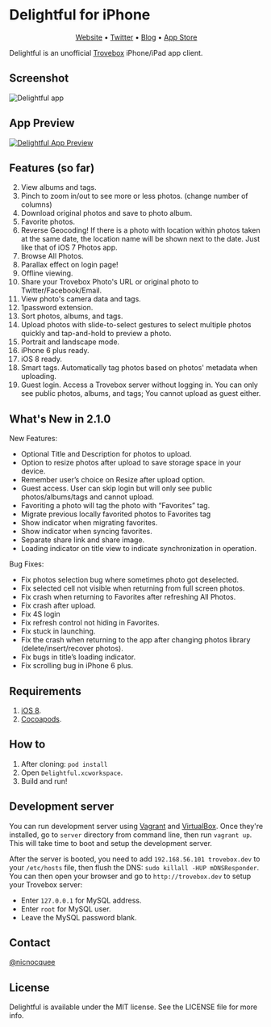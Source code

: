 Delightful for iPhone
==

<p align="center">
<a href="http://www.getdelightfulapp.com">Website</a> &bull;
<a href="http://twitter.com/delightfulapp">Twitter</a> &bull;
<a href="http://blog.getdelightfulapp.com/">Blog</a> &bull;
<a href="https://itunes.apple.com/us/app/delightful-trovebox-photo/id878230610?ls=1&mt=8">App Store</a>
</p>

Delightful is an unofficial [Trovebox](https://github.com/photo/frontend) iPhone/iPad app client.

Screenshot
--

![Delightful app](http://f.cl.ly/items/423u39153T3w0r2p291G/iOS%20Simulator%20Screen%20Shot%20Dec%206,%202014,%2001.03.10.png)

App Preview
--

[![Delightful App Preview](http://f.cl.ly/items/1K2k072D2W1m2X0b0o1k/Screen%20Shot%202014-12-06%20at%2002.12.31.png)](http://cl.ly/0g1Y0X06253s)


Features (so far)
--

2. View albums and tags.
3. Pinch to zoom in/out to see more or less photos. (change number of columns)
4. Download original photos and save to photo album.
5. Favorite photos.
5. Reverse Geocoding! If there is a photo with location within photos taken at the same date, the location name will be shown next to the date. Just like that of iOS 7 Photos app.
6. Browse All Photos.
7. Parallax effect on login page!
8. Offline viewing.
9. Share your Trovebox Photo's URL or original photo to Twitter/Facebook/Email.
10. View photo's camera data and tags.
11. 1password extension.
12. Sort photos, albums, and tags.
13. Upload photos with slide-to-select gestures to select multiple photos quickly and tap-and-hold to preview a photo.
14. Portrait and landscape mode.
15. iPhone 6 plus ready.
16. iOS 8 ready.
17. Smart tags. Automatically tag photos based on photos' metadata when uploading.
18. Guest login. Access a Trovebox server without logging in. You can only see public photos, albums, and tags; You cannot upload as guest either.

What's New in 2.1.0
--

New Features:

- Optional Title and Description for photos to upload.
- Option to resize photos after upload to save storage space in your device.
- Remember user’s choice on Resize after upload option.
- Guest access. User can skip login but will only see public photos/albums/tags and cannot upload.
- Favoriting a photo will tag the photo with “Favorites” tag.
- Migrate previous locally favorited photos to Favorites tag
- Show indicator when migrating favorites.
- Show indicator when syncing favorites.
- Separate share link and share image.
- Loading indicator on title view to indicate synchronization in operation.

Bug Fixes:

- Fix photos selection bug where sometimes photo got deselected.
- Fix selected cell not visible when returning from full screen photos.
- Fix crash when returning to Favorites after refreshing All Photos.
- Fix crash after upload.
- Fix 4S login
- Fix refresh control not hiding in Favorites.
- Fix stuck in launching.
- Fix the crash when returning to the app after changing photos library (delete/insert/recover photos).
- Fix bugs in title’s loading indicator.
- Fix scrolling bug in iPhone 6 plus.

Requirements
--

1. [iOS 8](https://developer.apple.com/devcenter/ios/index.action).
2. [Cocoapods](http://cocoapods.org/).

How to
--

1. After cloning: `pod install`
2. Open `Delightful.xcworkspace`.
2. Build and run!

Development server
--

You can run development server using [Vagrant](https://www.vagrantup.com) and [VirtualBox](https://www.virtualbox.org). Once they're installed, go to `server` directory from command line, then run `vagrant up`. This will take time to boot and setup the development server.

After the server is booted, you need to add `192.168.56.101 trovebox.dev` to your `/etc/hosts` file, then flush the DNS: `sudo killall -HUP mDNSResponder`. You can then open your browser and go to `http://trovebox.dev` to setup your Trovebox server:

- Enter `127.0.0.1` for MySQL address.
- Enter `root` for MySQL user.
- Leave the MySQL password blank.

Contact
--

[@nicnocquee](https://twitter.com/nicnocquee)


License
--

Delightful is available under the MIT license. See the LICENSE file for more info.
